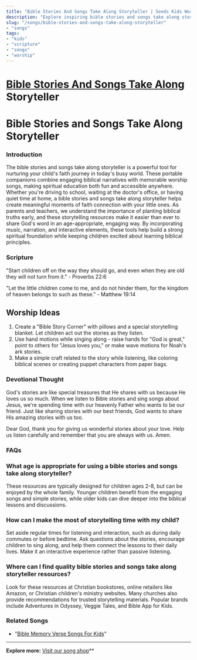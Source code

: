 ```yaml
---
title: "Bible Stories And Songs Take Along Storyteller | Seeds Kids Worship"
description: "Explore inspiring bible stories and songs take along storyteller for children's worship and faith development. Biblical music resources for families and ministry."
slug: "/songs/bible-stories-and-songs-take-along-storyteller"
- "songs"
tags:
- "kids"
- "scripture"
- "songs"
- "worship"
---
```


# [Bible Stories And Songs Take Along](/songs/bible-stories-and-songs-take-along/) Storyteller

# Bible Stories and Songs Take Along Storyteller
### Introduction
The bible stories and songs take along storyteller is a powerful tool for nurturing your child's faith journey in today's busy world. These portable companions combine engaging biblical narratives with memorable worship songs, making spiritual education both fun and accessible anywhere. Whether you're driving to school, waiting at the doctor's office, or having quiet time at home, a bible stories and songs take along storyteller helps create meaningful moments of faith connection with your little ones. As parents and teachers, we understand the importance of planting biblical truths early, and these storytelling resources make it easier than ever to share God's word in an age-appropriate, engaging way. By incorporating music, narration, and interactive elements, these tools help build a strong spiritual foundation while keeping children excited about learning biblical principles.

### Scripture
"Start children off on the way they should go, and even when they are old they will not turn from it." - Proverbs 22:6

"Let the little children come to me, and do not hinder them, for the kingdom of heaven belongs to such as these." - Matthew 19:14

## Worship Ideas
1. Create a "Bible Story Corner" with pillows and a special storytelling blanket. Let children act out the stories as they listen.
2. Use hand motions while singing along - raise hands for "God is great," point to others for "Jesus loves you," or make wave motions for Noah's ark stories.
3. Make a simple craft related to the story while listening, like coloring biblical scenes or creating puppet characters from paper bags.

### Devotional Thought
God's stories are like special treasures that He shares with us because He loves us so much. When we listen to Bible stories and sing songs about Jesus, we're spending time with our heavenly Father who wants to be our friend. Just like sharing stories with our best friends, God wants to share His amazing stories with us too.

Dear God, thank you for giving us wonderful stories about your love. Help us listen carefully and remember that you are always with us. Amen.

### FAQs

### What age is appropriate for using a bible stories and songs take along storyteller?
These resources are typically designed for children ages 2-8, but can be enjoyed by the whole family. Younger children benefit from the engaging songs and simple stories, while older kids can dive deeper into the biblical lessons and discussions.

### How can I make the most of storytelling time with my child?
Set aside regular times for listening and interaction, such as during daily commutes or before bedtime. Ask questions about the stories, encourage children to sing along, and help them connect the lessons to their daily lives. Make it an interactive experience rather than passive listening.

### Where can I find quality bible stories and songs take along storyteller resources?
Look for these resources at Christian bookstores, online retailers like Amazon, or Christian children's ministry websites. Many churches also provide recommendations for trusted storytelling materials. Popular brands include Adventures in Odyssey, Veggie Tales, and Bible App for Kids.

### Related Songs

- "[Bible Memory Verse Songs For Kids](/songs/bible-memory-verse-songs-for-kids/)"

---

**Explore more:** [Visit our song shop](https://seedskidsworship.com/shop)**

<!-- Schema Markup -->
<script type="application/ld+json">
{
  "@context": "https://schema.org",
  "@type": "MusicRecording",
  "name": "Bible Stories And Songs Take Along Storyteller",
  "byArtist": {
    "@type": "MusicGroup",
    "name": "Seeds Kids Worship"
  },
  "isFamilyFriendly": true,
  "url": "https://seedskidsworship.com/songs/bible-stories-and-songs-take-along-storyteller/"
}
</script>